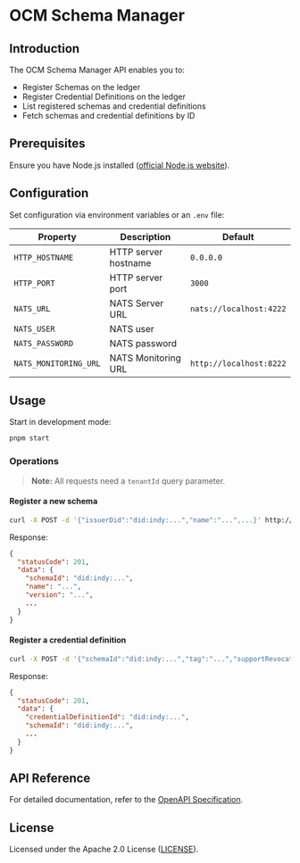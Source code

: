# OCM Schema Manager

## Introduction
The OCM Schema Manager API enables you to:
- Register Schemas on the ledger
- Register Credential Definitions on the ledger
- List registered schemas and credential definitions
- Fetch schemas and credential definitions by ID

## Prerequisites
Ensure you have Node.js installed ([official Node.js website](https://nodejs.org)).

## Configuration
Set configuration via environment variables or an `.env` file:

| Property | Description | Default |
|---|---|---|
| `HTTP_HOSTNAME` | HTTP server hostname | `0.0.0.0` |
| `HTTP_PORT` | HTTP server port | `3000` |
| `NATS_URL` | NATS Server URL | `nats://localhost:4222` |
| `NATS_USER` | NATS user |  |
| `NATS_PASSWORD` | NATS password |  |
| `NATS_MONITORING_URL` | NATS Monitoring URL | `http://localhost:8222` |

## Usage

Start in development mode:
```bash
pnpm start
```

### Operations
> **Note:** All requests need a `tenantId` query parameter.

#### Register a new schema

```bash
curl -X POST -d '{"issuerDid":"did:indy:...","name":"...",...}' http://ocm-indy.xfsc.dev/v1/schemas?tenantId=<tenantId>
```

Response:

```json
{
  "statusCode": 201,
  "data": {
    "schemaId": "did:indy:...",
    "name": "...",
    "version": "...",
    ...
  }
}
```

#### Register a credential definition

```bash
curl -X POST -d '{"schemaId":"did:indy:...","tag":"...","supportRevocation":true}' http://ocm-indy.xfsc.dev/v1/credential-definitions?tenantId=<tenantId>
```

Response:

```json
{
  "statusCode": 201,
  "data": {
    "credentialDefinitionId": "did:indy:...",
    "schemaId": "did:indy:...",
    ...
  }
}
```

## API Reference
For detailed documentation, refer to the [OpenAPI Specification](openapi.json).

## License
Licensed under the Apache 2.0 License ([LICENSE](LICENSE)).
